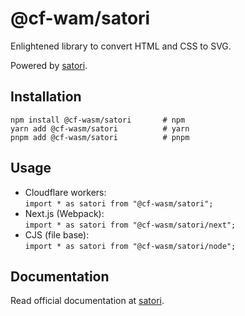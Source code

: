 # @cf-wam/satori

Enlightened library to convert HTML and CSS to SVG.  

Powered by [satori](https://www.npmjs.com/package/satori).

## Installation

```shell
npm install @cf-wasm/satori       # npm
yarn add @cf-wasm/satori          # yarn
pnpm add @cf-wasm/satori          # pnpm
```

## Usage

- Cloudflare workers:  
  `import * as satori from "@cf-wasm/satori";`
- Next.js (Webpack):  
  `import * as satori from "@cf-wasm/satori/next";`
- CJS (file base):  
  `import * as satori from "@cf-wasm/satori/node";`

## Documentation

Read official documentation at [satori](https://www.npmjs.com/package/satori).
